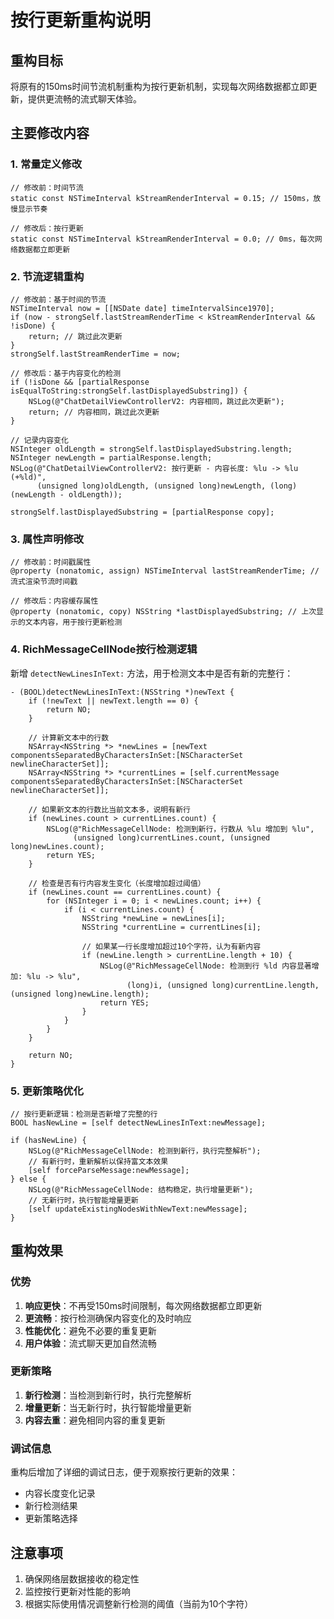 # 按行更新重构说明

## 重构目标
将原有的150ms时间节流机制重构为按行更新机制，实现每次网络数据都立即更新，提供更流畅的流式聊天体验。

## 主要修改内容

### 1. 常量定义修改
```objc
// 修改前：时间节流
static const NSTimeInterval kStreamRenderInterval = 0.15; // 150ms，放慢显示节奏

// 修改后：按行更新
static const NSTimeInterval kStreamRenderInterval = 0.0; // 0ms，每次网络数据都立即更新
```

### 2. 节流逻辑重构
```objc
// 修改前：基于时间的节流
NSTimeInterval now = [[NSDate date] timeIntervalSince1970];
if (now - strongSelf.lastStreamRenderTime < kStreamRenderInterval && !isDone) {
    return; // 跳过此次更新
}
strongSelf.lastStreamRenderTime = now;

// 修改后：基于内容变化的检测
if (!isDone && [partialResponse isEqualToString:strongSelf.lastDisplayedSubstring]) {
    NSLog(@"ChatDetailViewControllerV2: 内容相同，跳过此次更新");
    return; // 内容相同，跳过此次更新
}

// 记录内容变化
NSInteger oldLength = strongSelf.lastDisplayedSubstring.length;
NSInteger newLength = partialResponse.length;
NSLog(@"ChatDetailViewControllerV2: 按行更新 - 内容长度: %lu -> %lu (+%ld)", 
      (unsigned long)oldLength, (unsigned long)newLength, (long)(newLength - oldLength));

strongSelf.lastDisplayedSubstring = [partialResponse copy];
```

### 3. 属性声明修改
```objc
// 修改前：时间戳属性
@property (nonatomic, assign) NSTimeInterval lastStreamRenderTime; // 流式渲染节流时间戳

// 修改后：内容缓存属性
@property (nonatomic, copy) NSString *lastDisplayedSubstring; // 上次显示的文本内容，用于按行更新检测
```

### 4. RichMessageCellNode按行检测逻辑
新增 `detectNewLinesInText:` 方法，用于检测文本中是否有新的完整行：

```objc
- (BOOL)detectNewLinesInText:(NSString *)newText {
    if (!newText || newText.length == 0) {
        return NO;
    }
    
    // 计算新文本中的行数
    NSArray<NSString *> *newLines = [newText componentsSeparatedByCharactersInSet:[NSCharacterSet newlineCharacterSet]];
    NSArray<NSString *> *currentLines = [self.currentMessage componentsSeparatedByCharactersInSet:[NSCharacterSet newlineCharacterSet]];
    
    // 如果新文本的行数比当前文本多，说明有新行
    if (newLines.count > currentLines.count) {
        NSLog(@"RichMessageCellNode: 检测到新行，行数从 %lu 增加到 %lu", 
              (unsigned long)currentLines.count, (unsigned long)newLines.count);
        return YES;
    }
    
    // 检查是否有行内容发生变化（长度增加超过阈值）
    if (newLines.count == currentLines.count) {
        for (NSInteger i = 0; i < newLines.count; i++) {
            if (i < currentLines.count) {
                NSString *newLine = newLines[i];
                NSString *currentLine = currentLines[i];
                
                // 如果某一行长度增加超过10个字符，认为有新内容
                if (newLine.length > currentLine.length + 10) {
                    NSLog(@"RichMessageCellNode: 检测到行 %ld 内容显著增加: %lu -> %lu", 
                          (long)i, (unsigned long)currentLine.length, (unsigned long)newLine.length);
                    return YES;
                }
            }
        }
    }
    
    return NO;
}
```

### 5. 更新策略优化
```objc
// 按行更新逻辑：检测是否新增了完整的行
BOOL hasNewLine = [self detectNewLinesInText:newMessage];

if (hasNewLine) {
    NSLog(@"RichMessageCellNode: 检测到新行，执行完整解析");
    // 有新行时，重新解析以保持富文本效果
    [self forceParseMessage:newMessage];
} else {
    NSLog(@"RichMessageCellNode: 结构稳定，执行增量更新");
    // 无新行时，执行智能增量更新
    [self updateExistingNodesWithNewText:newMessage];
}
```

## 重构效果

### 优势
1. **响应更快**：不再受150ms时间限制，每次网络数据都立即更新
2. **更流畅**：按行检测确保内容变化的及时响应
3. **性能优化**：避免不必要的重复更新
4. **用户体验**：流式聊天更加自然流畅

### 更新策略
1. **新行检测**：当检测到新行时，执行完整解析
2. **增量更新**：当无新行时，执行智能增量更新
3. **内容去重**：避免相同内容的重复更新

### 调试信息
重构后增加了详细的调试日志，便于观察按行更新的效果：
- 内容长度变化记录
- 新行检测结果
- 更新策略选择

## 注意事项
1. 确保网络层数据接收的稳定性
2. 监控按行更新对性能的影响
3. 根据实际使用情况调整新行检测的阈值（当前为10个字符）
